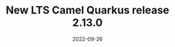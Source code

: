 ---
url: "/releases/q-2.13.0/"
date: 2022-09-26
eol: 2023-07-06
type: release-note
version: 2.13.0
title: "New LTS Camel Quarkus release 2.13.0"
preview: ""
changelog: ""
category: "camel-quarkus"
milestone: 32
kind: lts
jdk: [11]
---